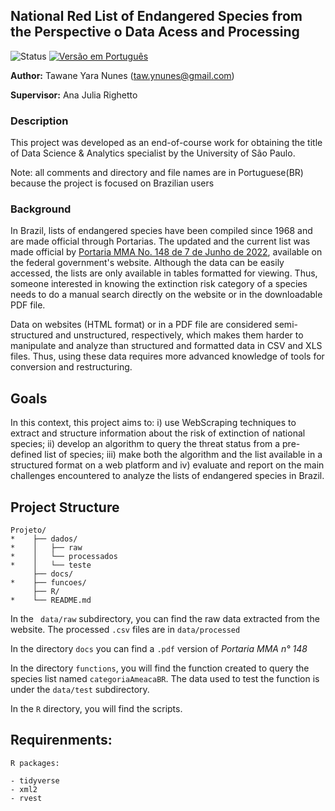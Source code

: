 ## National Red List of Endangered Species from the Perspective o Data Acess and Processing


![Status](https://img.shields.io/badge/Status-In%20progress-green) [![Versão em Português](https://img.shields.io/badge/Vers%C3%A3o%20em%20Portugu%C3%AAs-Aqui!-9cf)](README.md)


**Author:** Tawane Yara Nunes (taw.ynunes@gmail.com)           

**Supervisor:** Ana Julia Righetto


### Description

This project was developed as an end-of-course work for obtaining the title of Data Science & Analytics specialist by the University of São Paulo.

Note: all comments and directory and file names are in Portuguese(BR) because the project is focused on Brazilian users

### Background

In Brazil, lists of endangered species have been compiled since 1968 and are made official through Portarias. The updated and the current list was made official by [ Portaria MMA No. 148  de 7 de Junho de  2022](https://www.in.gov.br/en/web/dou/-/portaria-mma-n-148-de-7-de-junho-de-2022-406272733), available on the federal government's website. Although the data can be easily accessed, the lists are only available in tables formatted for viewing. Thus, someone interested in knowing the extinction risk category  of a species needs to do a manual search directly on the website or in the downloadable PDF file.

Data on websites (HTML format) or in a PDF file are considered semi-structured and unstructured, respectively, which makes them harder to manipulate and analyze than structured and formatted data in CSV and XLS files. Thus, using these data requires more advanced knowledge of tools for conversion and restructuring.

## Goals

In this context, this project aims to: i) use WebScraping techniques to extract and structure information about the risk of extinction of national species; ii) develop an algorithm to query the threat status from a pre-defined list of species; iii) make both the algorithm and the list available in a structured format on a web platform and iv) evaluate and report on the main challenges encountered to analyze the lists of endangered species in Brazil.

## Project Structure

```
Projeto/
*    ├── dados/
*    │   ├── raw
*    │   └── processados
*    │   └── teste
     ├── docs/
*    ├── funcoes/
     ├── R/
*    └── README.md
```

In the  ``` data/raw``` subdirectory, you can find the raw data extracted from the website.
The processed ```.csv``` files are in ```data/processed```

In the directory ```docs``` you can find a ```.pdf``` version  of *Portaria MMA n° 148*

In the directory ```functions```, you will find the function created to query the species list named ```categoriaAmeacaBR```. The data used to test the function is under the ```data/test``` subdirectory.

In the ```R``` directory, you will find the scripts.

## Requirenments:

```
R packages:

- tidyverse
- xml2
- rvest
```
